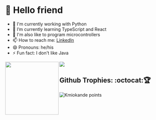 # 🤖 Hello friend

- 🐍 I'm currently working with Python
- 🌱 I’m currently learning TypeScript and React
- 🔭 I'm also like to program microcontrollers
- 📫 How to reach me: [LinkedIn](https://www.linkedin.com/in/brunodesouzabezerra/)
- 😄 Pronouns: he/his
- ⚡ Fun fact: I don't like Java

<div>
    <img height="170" align="left" src="https://github-readme-stats.vercel.app/api?username=Kmiokande&show_icons=true&theme=dracula" />
    <img src="https://github-readme-stats.vercel.app/api/top-langs/?username=Kmiokande&layout=compact&show_icons=true&theme=dracula" />
</div>

## Github Trophies: :octocat:🏆️

<img src="https://github-profile-trophy.vercel.app/?username=Kmiokande&theme=dracula&margin-w=7&hide_border=true" alt="Kmiokande points"/>

<!--
**Kmiokande/Kmiokande** is a ✨ _special_ ✨ repository because its `README.md` (this file) appears on your GitHub profile.

Here are some ideas to get you started:

- 🔭 I’m currently working on ...
- 🌱 I’m currently learning ...
- 👯 I’m looking to collaborate on ...
- 🤔 I’m looking for help with ...
- 💬 Ask me about ...
- 📫 How to reach me: ...
- 😄 Pronouns: ...
- ⚡ Fun fact: ...
-->
